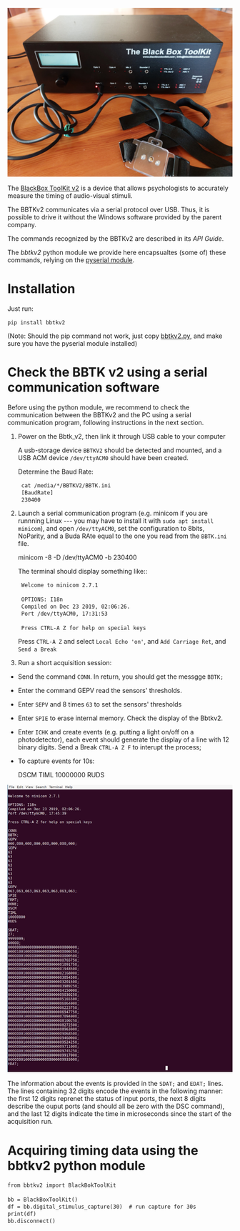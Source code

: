 <p align="center">

![](images/bbtkv2.png)

</p>

The [BlackBox ToolKit v2](https://www.blackboxtoolkit.com/bbtkv2.html) is a device that allows psychologists to accurately measure the timing of audio-visual stimuli.

The BBTKv2 communicates via a serial protocol over USB. Thus, it is possible to drive it without the Windows software provided by the parent company.

The commands recognized by the BBTKv2 are described in its _API Guide_. 

The _bbtkv2_ python module we provide here encapsualtes (some of) these commands, relying on the [pyserial module](https://pyserial.rtfd.io).

# Installation

Just run:

    pip install bbtkv2
   
(Note: Should the pip command not work, just copy [bbtkv2.py](https://github.com/chrplr/bbtkv2_python/blob/main/src/bbtkv2.py), and make sure you have the pyserial module installed)



# Check the BBTK v2 using a serial communication software

Before using the python module, we recommend to check the communication between the BBTKv2 and the PC using a serial communication program, following instructions in the next section.


1. Power on the Bbtk_v2, then link it through USB cable to your computer

   A usb-storage device `BBTKV2` should be detected and mounted, and a USB ACM device `/dev/ttyACM0`  should have been created.

    Determine the Baud Rate:

        cat /media/*/BBTKV2/BBTK.ini 
        [BaudRate]
        230400

2. Launch a serial communication program (e.g. minicom if you are runnning Linux --- you may have to install it with `sudo apt install minicom`), and open `/dev/ttyACM0`, set the configuration to 8bits, NoParity, and a Buda RAte equal to the one you read from the `BBTK.ini` file. 

	minicom -8 -D /dev/ttyACM0 -b 230400

   The terminal should display something like::
  
        Welcome to minicom 2.7.1                                                                             
                                                                                                     
        OPTIONS: I18n                                                                                        
        Compiled on Dec 23 2019, 02:06:26.                                                                   
        Port /dev/ttyACM0, 17:31:53                                                                          
                                                                                                     
        Press CTRL-A Z for help on special keys                                                              
 

   Press `CTRL-A Z` and select `Local Echo 'on'`, and `Add Carriage Ret`, and `Send a Break`

3. Run a short acquisition session:


  * Send the command ``CONN``. In return, you should get the messgge ``BBTK;``

  *  Enter the command GEPV read the sensors' thresholds.

  *  Enter ``SEPV`` and 8 times ``63`` to set the sensors' thresholds

  *  Enter ``SPIE`` to erase internal memory. Check the display of the Bbtkv2.

  *  Enter ``ICHK`` and create events  (e.g. putting a light on/off on a photodetector), each event should generate the display of a line with 12 binary digits. Send a Break `CTRL-A Z F` to interupt the process;

  * To capture events for 10s:
  
      DSCM
      TIML
      10000000
      RUDS


   ![](images/bbtkv2_minicom.png)


   The information about the events is provided in the `SDAT;` and `EDAT;` lines.
   The lines containing 32 digits encode the events in the following manner: the first 12 digits reprenet the status of input ports, the next 8 digits describe the ouput ports (and should all be zero with the DSC command), and the last 12 digits indicate the time in microseconds since the start of the acquisition run.


# Acquiring timing data using the bbtkv2 python module

    from bbtkv2 import BlackBokToolKit

    bb = BlackBoxToolKit()
    df = bb.digital_stimulus_capture(30)  # run capture for 30s
    print(df)
    bb.disconnect()
